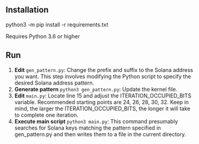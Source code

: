 ## Installation

python3 -m pip install -r requirements.txt

Requires Python 3.6 or higher

## Run

1. **Edit** `gen_pattern.py`: Change the prefix and suffix to the Solana address you want. This step involves modifying the Python script to specify the desired Solana address pattern.
2. **Generate pattern** `python3 gen_pattern.py`: Update the kernel file.
3. **Edit** `main.py`: Locate line 15 and adjust the ITERATION_OCCUPIED_BITS variable. Recommended starting points are 24, 26, 28, 30, 32. Keep in mind, the larger the ITERATION_OCCUPIED_BITS, the longer it will take to complete one iteration.
4. **Execute main script** `python3 main.py`: This command presumably searches for Solana keys matching the pattern specified in gen_pattern.py and then writes them to a file in the current directory.
